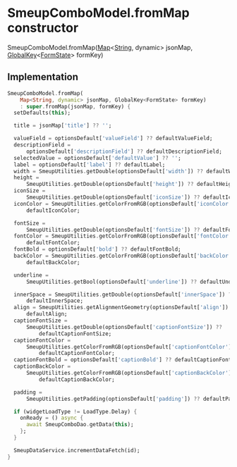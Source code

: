 


# SmeupComboModel.fromMap constructor







SmeupComboModel.fromMap([Map](https://api.flutter.dev/flutter/dart-core/Map-class.html)&lt;[String](https://api.flutter.dev/flutter/dart-core/String-class.html), dynamic> jsonMap, [GlobalKey](https://api.flutter.dev/flutter/widgets/GlobalKey-class.html)&lt;[FormState](https://api.flutter.dev/flutter/widgets/FormState-class.html)> formKey)





## Implementation

```dart
SmeupComboModel.fromMap(
    Map<String, dynamic> jsonMap, GlobalKey<FormState> formKey)
    : super.fromMap(jsonMap, formKey) {
  setDefaults(this);

  title = jsonMap['title'] ?? '';

  valueField = optionsDefault['valueField'] ?? defaultValueField;
  descriptionField =
      optionsDefault['descriptionField'] ?? defaultDescriptionField;
  selectedValue = optionsDefault['defaultValue'] ?? '';
  label = optionsDefault['label'] ?? defaultLabel;
  width = SmeupUtilities.getDouble(optionsDefault['width']) ?? defaultWidth;
  height =
      SmeupUtilities.getDouble(optionsDefault['height']) ?? defaultHeight;
  iconSize =
      SmeupUtilities.getDouble(optionsDefault['iconSize']) ?? defaultIconSize;
  iconColor = SmeupUtilities.getColorFromRGB(optionsDefault['iconColor']) ??
      defaultIconColor;

  fontSize =
      SmeupUtilities.getDouble(optionsDefault['fontSize']) ?? defaultFontSize;
  fontColor = SmeupUtilities.getColorFromRGB(optionsDefault['fontColor']) ??
      defaultFontColor;
  fontBold = optionsDefault['bold'] ?? defaultFontBold;
  backColor = SmeupUtilities.getColorFromRGB(optionsDefault['backColor']) ??
      defaultBackColor;

  underline =
      SmeupUtilities.getBool(optionsDefault['underline']) ?? defaultUnderline;

  innerSpace = SmeupUtilities.getDouble(optionsDefault['innerSpace']) ??
      defaultInnerSpace;
  align = SmeupUtilities.getAlignmentGeometry(optionsDefault['align']) ??
      defaultAlign;
  captionFontSize =
      SmeupUtilities.getDouble(optionsDefault['captionFontSize']) ??
          defaultCaptionFontSize;
  captionFontColor =
      SmeupUtilities.getColorFromRGB(optionsDefault['captionFontColor']) ??
          defaultCaptionFontColor;
  captionFontBold = optionsDefault['captionBold'] ?? defaultCaptionFontBold;
  captionBackColor =
      SmeupUtilities.getColorFromRGB(optionsDefault['captionBackColor']) ??
          defaultCaptionBackColor;

  padding =
      SmeupUtilities.getPadding(optionsDefault['padding']) ?? defaultPadding;

  if (widgetLoadType != LoadType.Delay) {
    onReady = () async {
      await SmeupComboDao.getData(this);
    };
  }

  SmeupDataService.incrementDataFetch(id);
}
```








